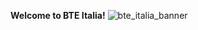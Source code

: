 **Welcome to BTE Italia!**
![bte_italia_banner](https://user-images.githubusercontent.com/77931027/184246051-345c496a-b2ba-4208-884b-b94f006f240c.png)
